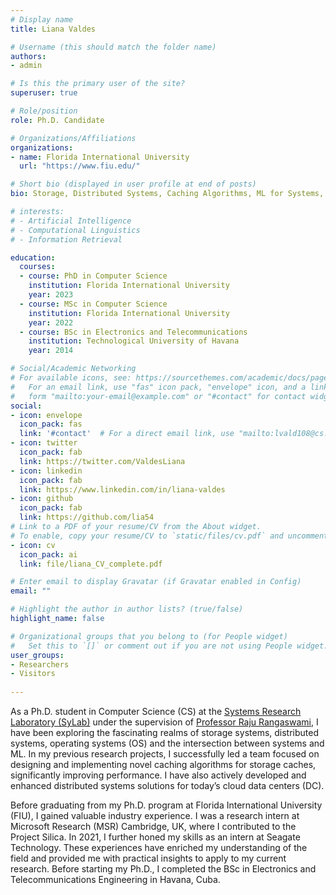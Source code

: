 ```yaml
---
# Display name
title: Liana Valdes

# Username (this should match the folder name)
authors:
- admin

# Is this the primary user of the site?
superuser: true

# Role/position
role: Ph.D. Candidate

# Organizations/Affiliations
organizations:
- name: Florida International University
  url: "https://www.fiu.edu/"

# Short bio (displayed in user profile at end of posts)
bio: Storage, Distributed Systems, Caching Algorithms, ML for Systems, Systems for ML, OS, Management, Team Leadership, Innovation, Motivation, Empathy, Technology, Networking, Creativity, and Relationship Building.

# interests:
# - Artificial Intelligence
# - Computational Linguistics
# - Information Retrieval

education:
  courses:
  - course: PhD in Computer Science 
    institution: Florida International University
    year: 2023
  - course: MSc in Computer Science
    institution: Florida International University
    year: 2022
  - course: BSc in Electronics and Telecommunications
    institution: Technological University of Havana
    year: 2014

# Social/Academic Networking
# For available icons, see: https://sourcethemes.com/academic/docs/page-builder/#icons
#   For an email link, use "fas" icon pack, "envelope" icon, and a link in the
#   form "mailto:your-email@example.com" or "#contact" for contact widget.
social:
- icon: envelope
  icon_pack: fas
  link: '#contact'  # For a direct email link, use "mailto:lvald108@cs.fiu.edu".
- icon: twitter
  icon_pack: fab
  link: https://twitter.com/ValdesLiana
- icon: linkedin
  icon_pack: fab
  link: https://www.linkedin.com/in/liana-valdes
- icon: github
  icon_pack: fab
  link: https://github.com/lia54
# Link to a PDF of your resume/CV from the About widget.
# To enable, copy your resume/CV to `static/files/cv.pdf` and uncomment the lines below.
- icon: cv
  icon_pack: ai
  link: file/liana_CV_complete.pdf

# Enter email to display Gravatar (if Gravatar enabled in Config)
email: ""

# Highlight the author in author lists? (true/false)
highlight_name: false

# Organizational groups that you belong to (for People widget)
#   Set this to `[]` or comment out if you are not using People widget.
user_groups:
- Researchers
- Visitors
  
---
```

As a Ph.D. student in Computer Science (CS) at the [Systems Research Laboratory (SyLab)](http://sylab-srv.cs.fiu.edu/) under the supervision of [Professor Raju Rangaswami](https://users.cs.fiu.edu/~raju/WWW/), I have been exploring the fascinating realms of storage systems, distributed systems, operating systems (OS) and the intersection between systems and ML. In my previous research projects, I successfully led a team focused on designing and implementing novel caching algorithms for storage caches, significantly improving performance. I have also actively developed and enhanced distributed systems solutions for today’s cloud data centers (DC).

Before graduating from my Ph.D. program at Florida International University (FIU), I gained valuable industry experience. I was a research intern at Microsoft Research (MSR) Cambridge, UK, where I contributed to the Project Silica. In 2021, I further honed my skills as an intern at Seagate Technology. These experiences have enriched my understanding of the field and provided me with practical insights to apply to my current research. Before starting my Ph.D., I completed the BSc in Electronics and Telecommunications Engineering in Havana, Cuba.







